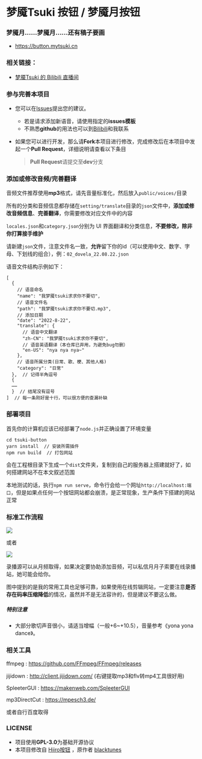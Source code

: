 # 梦魇Tsuki 按钮 / 梦魇月按钮

### 梦魇月……梦魇月……还有稿子要画

 - https://button.mytsuki.cn

### 相关链接：

- [梦魇Tsuki 的 Bilibili 直播间](https://live.bilibili.com/851181)

### 参与完善本项目

- 您可以在[Issues](https://github.com/dovela/tsuki-button/issues)提出您的建议。

  - 若是请求添加新语音，请使用指定的**issues模板**
  - 不熟悉**github**的用法也可以到[Bilibili](https://space.bilibili.com/2662353)和我联系

- 如果您可以进行开发，那么请**Fork**本项目进行修改，完成修改后在本项目中发起一个**Pull Request**，详细说明请查看以下条目
  > **Pull Request**请提交至**dev**分支

### 添加或修改音频/完善翻译

音频文件推荐使用**mp3**格式，请先音量标准化，然后放入`public/voices/`目录

所有的分类和音频信息都存储在`setting/translate`目录的`json`文件中，**添加或修改音频信息**、**完善翻译**，你需要修改对应文件中的内容

`locales.json`和`category.json`分别为 UI 界面翻译和分类信息，**不要修改，除非你打算接手维护**

请新建`json`文件，注意文件名一致，**允许**留下你的id（可以使用中文、数字、字母、下划线的组合），例：`02_dovela_22.08.22.json`

语音文件结构示例如下：

```jsonc
[
  {
    // 语音命名
    "name": "我梦魇tsuki求求你不要切",
    // 语音文件名
    "path": "我梦魇tsuki求求你不要切.mp3",
    // 添加日期
    "date": "2022-8-22",
    "translate": {
      // 语音中文翻译
      "zh-CN": "我梦魇tsuki求求你不要切",
      // 语音英语翻译（本仓库已弃用，为避免bug勿删）
      "en-US": "nya nya nya~"
    },
    // 语音所属分类(日常、歌、梗、其他人格)
    "category": "日常"
  },  // 记得半角逗号
  {
  ……
  }  // 结尾没有逗号
]  // 每一条刚好是十行，可以很方便的查漏补缺
```

### 部署项目

首先你的计算机应该已经部署了`node.js`并正确设置了环境变量

```shell
cd tsuki-button
yarn install  // 安装所需插件
npm run build  // 打包网站
```

会在工程根目录下生成一个`dist`文件夹，复制到自己的服务器上搭建就好了，如何搭建网站不在本文叙述范围

本地测试的话，执行`npm run serve`，命令行会给一个网址`http://localhost:端口`，但是如果点任何一个按钮网站都会崩溃，是正常现象，生产条件下搭建的网站正常

### 标准工作流程

[![](https://mermaid.ink/img/pako:eNpVku9v0kAcxv-V5l4YTBiBllHoC40CY8yX6BspLxo4BgmFppbppCRzjgFGByMbOp1idPHH4kYzFSsI-2PsXct_4UGpxnt1d_nc83yfJ1cB6VIGAg6sy4KUo27f5IsUWTeS1t4P1Oqi8SHunOFhG3frxmjgyRY2UtQCoZaWrlEqD7JZUYLrv7ceJXIlJV1WyA5pLUPXzbOmNR5N6y3UPLUm-9a4TyR4oIZdhr6Fz7-bF89RY2C-3BElZtr7On23f9WWDs-lIxX8oo_aH_Bx03r8FB_18ettgl2v2lBkBqkEUamoK2mML82DTwmpAKEC5didOG61yfzGcIjea6j_E_cP8GEDvzlOLTyic4-Vik3YTsbombkzwHoNH2mOzYodc-YTcyWRtntf2LDGX3CjTaZ2xBYQkVBXnVnQXs8O5UAx6gq1OgfjDkMkInkZppVwWcGNLqoNjFHX7sm8mJDanLeRfwZx-yY-v1lzoQkpUSOFGvopqr81P3amnR7plIQi9nYWu2KzWSelLwTXFrFabfsp_rVtDM8JKMnqraShn6CTz2i3ZuhPzOElfvUNd7UUcAMRyqKQz5D_Upnp8EDJQRHygCPbDMwK5YLCA75YJWhZyggKjGbySkkGXFYo3INuIJSVUmKzmAacIpehA0XyAvl-4l9KEop3S6X_zoCrgAeA87GMx7vM0AGaYdiQn_GzbrAJuCWf1-cJLLN-lg3SvpCXZQNVN3g41_B5_LQ_FPIGQ7Tf56XZIFP9A-XmWOw)](https://mermaid.live/edit#pako:eNpVku9v0kAcxv-V5l4YTBiBllHoC40CY8yX6BspLxo4BgmFppbppCRzjgFGByMbOp1idPHH4kYzFSsI-2PsXct_4UGpxnt1d_nc83yfJ1cB6VIGAg6sy4KUo27f5IsUWTeS1t4P1Oqi8SHunOFhG3frxmjgyRY2UtQCoZaWrlEqD7JZUYLrv7ceJXIlJV1WyA5pLUPXzbOmNR5N6y3UPLUm-9a4TyR4oIZdhr6Fz7-bF89RY2C-3BElZtr7On23f9WWDs-lIxX8oo_aH_Bx03r8FB_18ettgl2v2lBkBqkEUamoK2mML82DTwmpAKEC5didOG61yfzGcIjea6j_E_cP8GEDvzlOLTyic4-Vik3YTsbombkzwHoNH2mOzYodc-YTcyWRtntf2LDGX3CjTaZ2xBYQkVBXnVnQXs8O5UAx6gq1OgfjDkMkInkZppVwWcGNLqoNjFHX7sm8mJDanLeRfwZx-yY-v1lzoQkpUSOFGvopqr81P3amnR7plIQi9nYWu2KzWSelLwTXFrFabfsp_rVtDM8JKMnqraShn6CTz2i3ZuhPzOElfvUNd7UUcAMRyqKQz5D_Upnp8EDJQRHygCPbDMwK5YLCA75YJWhZyggKjGbySkkGXFYo3INuIJSVUmKzmAacIpehA0XyAvl-4l9KEop3S6X_zoCrgAeA87GMx7vM0AGaYdiQn_GzbrAJuCWf1-cJLLN-lg3SvpCXZQNVN3g41_B5_LQ_FPIGQ7Tf56XZIFP9A-XmWOw)

或者

[![](https://mermaid.ink/img/pako:eNqrVkrOT0lVslJKL0osyFAIcYnJUwACx-jSgid7Fzxr6Huys-PF_hlPdvQ-m73l2bQNsQq6unY1z9d2Pt3X-mzqhqcTV9QoOEU_n7Lxya6-530bnq6b97Rv_tPZC542zgFqiAWaFpOnpKOUm1qUm5iZArSnGmRBjFJJRmpuaoySFZCZkpqWWJpTEqMUk1cLVFpakJJYkuqaklmSX6RklZaYU5yqo5RYWpIfXJmXrGRVUlSaClPkkpkIdHYuXFVBYl5Ufj6MXwsAYV9fVg)](https://mermaid.live/edit#pako:eNqrVkrOT0lVslJKL0osyFAIcYnJUwACx-jSgid7Fzxr6Huys-PF_hlPdvQ-m73l2bQNsQq6unY1z9d2Pt3X-mzqhqcTV9QoOEU_n7Lxya6-530bnq6b97Rv_tPZC542zgFqiAWaFpOnpKOUm1qUm5iZArSnGmRBjFJJRmpuaoySFZCZkpqWWJpTEqMUk1cLVFpakJJYkuqaklmSX6RklZaYU5yqo5RYWpIfXJmXrGRVUlSaClPkkpkIdHYuXFVBYl5Ufj6MXwsAYV9fVg)

录播源可以从月频取得，如果决定要协助添加音频，可以私信月月子索要在线录播站，她可能会给你。

图中提到的是我的常用工具也足够可靠，如果使用在线剪辑网站，一定要注意**是否存在码率压缩降低**的情况，虽然并不是无法容许的，但是建议不要这么做。

##### 特别注意

- 大部分歌切声音很小，请适当增幅（一般+6~+10.5），音量参考《yona yona dance》。

### 相关工具

ffmpeg : https://github.com/FFmpeg/FFmpeg/releases

jijidown : http://client.jijidown.com/ (右键提取mp3和flv转mp4工具很好用)

SpleeterGUI : https://makenweb.com/SpleeterGUI

mp3DirectCut : https://mpesch3.de/

或者自行百度取得

### LICENSE

- 项目使用**GPL-3.0**为基础开源协议
- 本项目修改自 [Hiiro按钮](https://github.com/blacktunes/hiiro-button) ，原作者 [blacktunes](https://github.com/blacktunes) 
